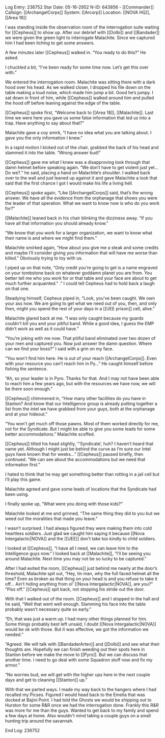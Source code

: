 Log Entry: 236752
Star Date: 05-16-2952
N-ID: 643856 - [[Commander]]
Callsign: [[ArchangelCorps]]
System: [[Arcorp]]
Location: [[NOVA HQ]], [[Area 18]]

  

I was standing inside the observation room of the interrogation suite waiting for [[Cepheus]] to show up. After our debrief with [[Dolbi]] and [[Bandader]] we were given the green light to interrogate Malachite. Since we captured him I had been itching to get some answers.  

A few minutes later [[Cepheus]] walked in. “You ready to do this?” He asked.  

I chuckled a bit, “I’ve been ready for some time now. Let’s get this over with.”  

We entered the interrogation room. Malachite was sitting there with a dark hood over his head. As we walked closer, I dropped his file down on the table making a loud noise, which made him jump a bit. Good he’s jumpy. I sat down in front of him, while [[Cepheus]] walked around him and pulled the hood off before leaning against the edge of the table.  

[[Cepheus]] spoke first, “Welcome back to [[Area 18]], [[Malachite]]. Last time we were here you gave us some false information that led us into a trap. Have anything to say about that?”  

Malachite gave a coy smirk, “I have no idea what you are talking about. I gave you the only information I knew.”  

In a rapid motion I kicked out of the chair, grabbed the back of his head and slammed it into the table. “Wrong answer bud!”  

[[Cepheus]] gave me what I knew was a disapproving look through that damn helmet before speaking again. “We don’t have to get violent just yet… Do we?.” he said, placing a hand on Malachite’s shoulder. I walked back over to the wall and just leaned up against it and gave Malachite a look that said that the first chance I got I would make his life a living hell.  

[[Cepheus]] spoke again, “Like [[ArchangelCorps]] said, that’s the wrong answer. We have all the evidence from the orphanage that shows you were the leader of that operation. What we want to know now is who do you work for?”  

[[Malachite]] leaned back in his chair blinking the dizziness away. “If you have all that information you should already know.”  

“We know that you work for a larger organization, we want to know what their name is and where we might find them.”  

Malachite smirked again, “How about you give me a steak and some credits and maybe I’ll consider giving you information that will have me worse than killed.” Obviously trying to toy with us.  

I piped up on that note, “Only credit you’re going to get is a name engraved on your tombstone back on whatever goddamn planet you are from. You better tell me who you work for or that table and your face are about to get much further acquainted.” .” I could tell Cepheus had to hold back a laugh on that one.  

Steadying himself, Cepheus piped in, “Look, you’ve been caught. We own your ass now. We are going to get what we need out of you, then, and only then, might you spend the rest of your days in a [[UEE prison]] cell, alive.”  

Malachite glared back at me. “I was only caught because my guards couldn't kill you and your pitiful band. While a good idea, I guess the EMP didn’t work as well as it could have.”  

“You’re joking with me now. That pitiful band eliminated over two dozen of your men and captured you. Now just answer the damn question. Where can we find your boss?” I said with a grin on my face.  

“You won't find him here. He is out of your reach [[ArchangelCorps]]. Even with your resource you can’t reach him in Py…” He caught himself before fishing the sentence.

“Ah, so your leader is in Pyro. Thanks for that. And I may not have been able to reach him a few years ago, but with the resources we have now, we will be there soon enough.”  

[[Cepheus]] chimmened in, “How many other facilities do you have in Stanton? And know that our Intelligence group is already putting together a list from the intel we have grabbed from your guys, both at the orphanage and at your hideout.”  

“You won't get much off those pawns. Most of them worked directly for me, not for the Syndicate. But I might be able to give you some leads for some better accommodations.” Malachite scoffed.  

[[Cepheus]] tilted his head slightly, “‘Syndicate’, huh? I haven’t heard that name yet. Although I might just be behind the curve as I’m sure our Intel guys have known that for weeks…” [[Cepheus]] paused briefly, then continued. “We can see about the accommodations but we need that information first.”  

I hated to think that he may get something better than rotting in a jail cell but I’ll play this game.  

Malachite agreed and gave some leads of locations that the Syndicate had been using.  

I finally spoke up, “What were you doing with those kids?”  

Malachite looked at me and grinned, “The same thing they did to you but we weed out the moralities that made you leave.”  

I wasn’t surprised. I had always figured they were making them into cold heartless soldiers. Just glad we caught him saying it because [[Nova Intergalactic|NOVA]] and the [[UEE]] don't take too kindly to child soldiers.  

I looked at [[Cepheus]], “I have all I need, we can leave him to the Intelligence guys now.” I looked back at [[Malachite]], “I’ll be seeing you around Malachite. Next time you may not be so lucky to be captured.”  

After I had exited the room, [[Cepheus]] just behind me nearly at the door’s threshold, Malachite spit out, “Hey, tin man, why the full faced helmet all the time? Even as broken as that thing on your head is and you refuse to take it off… Ain’t hiding anything from ol’ [[Nova Intergalactic|NOVA]], are you?” “Piss off.” [[Cepheus]] spit back, not stopping his stride out the door.  

With that I walked out of the room. [[Cepheus]] and I stopped in the hall and he said, “Well that went well enough. Slamming his face into the table probably wasn’t necessary quite so early.”  

“Eh, that was just a warm up. I had many other things planned for him. Some things probably best left unsaid, I doubt [[Nova Intergalactic|NOVA]] would be ok with those. But it was effective, we got the information we needed.”  

“Agreed. We will talk with [[BandaderArten]] and [[Dolbi]] and see what their thoughts are. Hopefully we can finish weeding out their spots here in Stanton before we make the move to [[Pyro]]. But we can discuss that another time. I need to go deal with some Squadron stuff now and fix my armor.”  

“No worries bud, we will get with the higher ups here in the next couple days and get to cleaning [[Stanton]] up.”  

With that we parted ways. I made my way back to the hangers where I had recalled my Picses. Figured I would head back to the Emelia that was docked at Bajini Point. I had told the Ghosts we would be shipping out to Hurston for some R&R once we had the interrogation done. Frankly this R&R was more for me than the guys. Wanted to get back to my family and spend a few days at home. Also wouldn't mind taking a couple guys on a small hunting trip around the savannah.
  

End Log: 236752